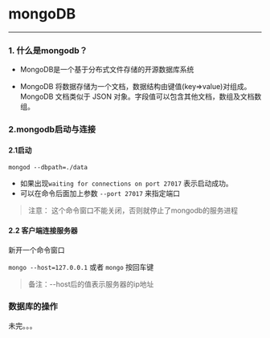 # mongoDB

---

### 1. 什么是mongodb？

  - MongoDB是一个基于分布式文件存储的开源数据库系统

  - MongoDB 将数据存储为一个文档，数据结构由键值(key=>value)对组成。MongoDB 文档类似于 JSON 对象。字段值可以包含其他文档，数组及文档数组。

### 2.mongodb启动与连接

#### 2.1启动

  ```
  mongod --dbpath=./data

  ```

- 如果出现`waiting for connections on port 27017` 表示启动成功。
- 可以在命令后面加上参数 `--port 27017` 来指定端口

> 注意： 这个命令窗口不能关闭，否则就停止了mongodb的服务进程

#### 2.2 客户端连接服务器

新开一个命令窗口


`mongo --host=127.0.0.1` 或者 `mongo` 按回车键

> 备注：--host后的值表示服务器的ip地址

### 数据库的操作

未完。。。
